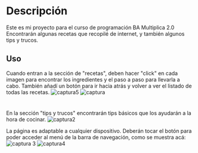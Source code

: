# Descripción
Este es mi proyecto para el curso de programación BA Multiplica 2.0  
Encontrarán algunas recetas que recopilé de internet, y también algunos tips y trucos.

## Uso
Cuando entran a la sección de "recetas", deben hacer "click" en cada imagen para encontrar los ingredientes y el paso a paso para llevarla a cabo. También añadí un botón para ir hacia atrás y volver a ver el listado de todas las recetas.
![captura5](https://github.com/elisam75/elisam75.github.io/assets/129458975/81e6c28c-2da5-4995-a8f3-4fe08b31fbe5)
![captura](https://github.com/elisam75/elisam75.github.io/assets/129458975/7f2dc7bb-35ca-4197-8e89-f444801ad354)

#
En la sección "tips y trucos" encontrarán tips básicos que los ayudarán a la hora de cocinar.
![captura2](https://github.com/elisam75/elisam75.github.io/assets/129458975/429a4961-d06d-40a4-9b39-cd20daf285cd)


La página es adaptable a cualquier dispositivo. Deberán tocar el botón para poder acceder al menú de la barra de navegación, como se muestra acá:
![captura 3](https://github.com/elisam75/elisam75.github.io/assets/129458975/6f4b37d8-526f-492f-abda-78ec5423f540)
![captura4](https://github.com/elisam75/elisam75.github.io/assets/129458975/a1c9b089-cc92-4f15-a32b-44ca4eba48f9)



